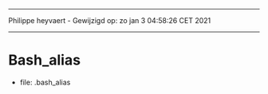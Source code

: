 ***
Philippe heyvaert - Gewijzigd op: zo jan  3 04:58:26 CET 2021
***

# Bash_alias
- file: .bash_alias
